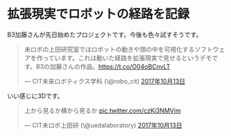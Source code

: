 # 拡張現実でロボットの経路を記録
B3加藤さんが先日始めたプロジェクトです。今後も色々試すそうです。

<blockquote class="twitter-tweet" data-lang="ja"><p lang="ja" dir="ltr">未ロボの上田研究室ではロボットの動きや頭の中を可視化するソフトウェアを作っています。これは動いた経路を拡張現実で見せるというデモです。B3の加藤さんの作品。<a href="https://t.co/O04oBCnvLT">https://t.co/O04oBCnvLT</a></p>&mdash; CIT未来ロボティクス学科 (\@robo_cit) <a href="https://twitter.com/robo_cit/status/918796967278403584?ref_src=twsrc%5Etfw">2017年10月13日</a></blockquote>
<script async src="//platform.twitter.com/widgets.js" charset="utf-8"></script>

いい感じに3Dです。

<blockquote class="twitter-tweet" data-lang="ja"><p lang="ja" dir="ltr">上から見るか横から見るか <a href="https://t.co/czKj3NMVjm">pic.twitter.com/czKj3NMVjm</a></p>&mdash; CIT未ロボ上田研 (\@uedalaboratory) <a href="https://twitter.com/uedalaboratory/status/918822258725888000?ref_src=twsrc%5Etfw">2017年10月13日</a></blockquote>
<script async src="//platform.twitter.com/widgets.js" charset="utf-8"></script>
